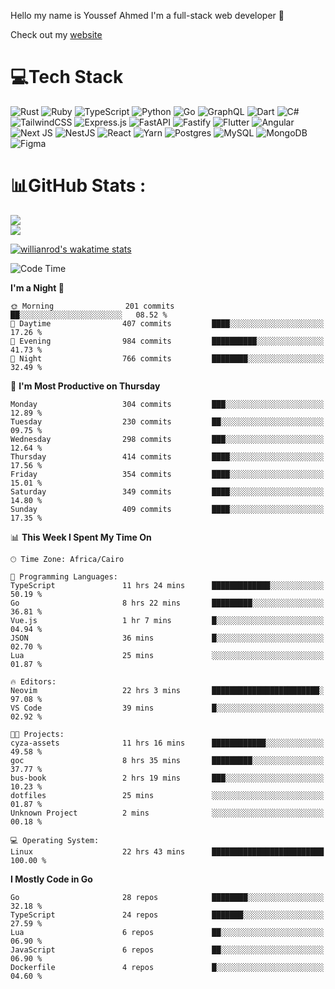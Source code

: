 Hello my name is Youssef Ahmed I'm a full-stack web developer 👋

Check out my [website](https://youssefahmed.vercel.app)
 
# 💻Tech Stack

![Rust](https://img.shields.io/badge/rust-%23000000.svg?style=for-the-badge&logo=rust&logoColor=white) ![Ruby](https://img.shields.io/badge/ruby-%23CC342D.svg?style=for-the-badge&logo=ruby&logoColor=white) ![TypeScript](https://img.shields.io/badge/typescript-%23007ACC.svg?style=for-the-badge&logo=typescript&logoColor=white) ![Python](https://img.shields.io/badge/python-3670A0?style=for-the-badge&logo=python&logoColor=ffdd54) ![Go](https://img.shields.io/badge/go-%2300ADD8.svg?style=for-the-badge&logo=go&logoColor=white) ![GraphQL](https://img.shields.io/badge/-GraphQL-E10098?style=for-the-badge&logo=graphql&logoColor=white) ![Dart](https://img.shields.io/badge/dart-%230175C2.svg?style=for-the-badge&logo=dart&logoColor=white) ![C#](https://img.shields.io/badge/c%23-%23239120.svg?style=for-the-badge&logo=c-sharp&logoColor=white) ![TailwindCSS](https://img.shields.io/badge/tailwindcss-%2338B2AC.svg?style=for-the-badge&logo=tailwind-css&logoColor=white) ![Express.js](https://img.shields.io/badge/express.js-%23404d59.svg?style=for-the-badge&logo=express&logoColor=%2361DAFB) ![FastAPI](https://img.shields.io/badge/FastAPI-005571?style=for-the-badge&logo=fastapi) ![Fastify](https://img.shields.io/badge/fastify-%23000000.svg?style=for-the-badge&logo=fastify&logoColor=white) ![Flutter](https://img.shields.io/badge/Flutter-%2302569B.svg?style=for-the-badge&logo=Flutter&logoColor=white) ![Angular](https://img.shields.io/badge/angular-%23DD0031.svg?style=for-the-badge&logo=angular&logoColor=white) ![Next JS](https://img.shields.io/badge/Next-black?style=for-the-badge&logo=next.js&logoColor=white) ![NestJS](https://img.shields.io/badge/nestjs-%23E0234E.svg?style=for-the-badge&logo=nestjs&logoColor=white) ![React](https://img.shields.io/badge/react-%2320232a.svg?style=for-the-badge&logo=react&logoColor=%2361DAFB) ![Yarn](https://img.shields.io/badge/yarn-%232C8EBB.svg?style=for-the-badge&logo=yarn&logoColor=white) ![Postgres](https://img.shields.io/badge/postgres-%23316192.svg?style=for-the-badge&logo=postgresql&logoColor=white) ![MySQL](https://img.shields.io/badge/mysql-%2300f.svg?style=for-the-badge&logo=mysql&logoColor=white) ![MongoDB](https://img.shields.io/badge/MongoDB-%234ea94b.svg?style=for-the-badge&logo=mongodb&logoColor=white)     ![Figma](https://img.shields.io/badge/figma-%23F24E1E.svg?style=for-the-badge&logo=figma&logoColor=white)

# 📊GitHub Stats :

![](https://github-readme-stats.vercel.app/api?username=joetifa2003&theme=tokyonight&hide_border=false&include_all_commits=false&count_private=false)<br/>
![](https://github-readme-streak-stats.herokuapp.com/?user=joetifa2003&theme=tokyonight&hide_border=false)<br/>

[![willianrod's wakatime stats](https://github-readme-stats.vercel.app/api/wakatime?username=joetifa2003&layout=compact)](https://github.com/anuraghazra/github-readme-stats)
<!--START_SECTION:waka-->
![Code Time](http://img.shields.io/badge/Code%20Time-4%2C261%20hrs%2055%20mins-blue)

**I'm a Night 🦉** 

```text
🌞 Morning                201 commits         ██░░░░░░░░░░░░░░░░░░░░░░░   08.52 % 
🌆 Daytime                407 commits         ████░░░░░░░░░░░░░░░░░░░░░   17.26 % 
🌃 Evening                984 commits         ██████████░░░░░░░░░░░░░░░   41.73 % 
🌙 Night                  766 commits         ████████░░░░░░░░░░░░░░░░░   32.49 % 
```
📅 **I'm Most Productive on Thursday** 

```text
Monday                   304 commits         ███░░░░░░░░░░░░░░░░░░░░░░   12.89 % 
Tuesday                  230 commits         ██░░░░░░░░░░░░░░░░░░░░░░░   09.75 % 
Wednesday                298 commits         ███░░░░░░░░░░░░░░░░░░░░░░   12.64 % 
Thursday                 414 commits         ████░░░░░░░░░░░░░░░░░░░░░   17.56 % 
Friday                   354 commits         ████░░░░░░░░░░░░░░░░░░░░░   15.01 % 
Saturday                 349 commits         ████░░░░░░░░░░░░░░░░░░░░░   14.80 % 
Sunday                   409 commits         ████░░░░░░░░░░░░░░░░░░░░░   17.35 % 
```


📊 **This Week I Spent My Time On** 

```text
🕑︎ Time Zone: Africa/Cairo

💬 Programming Languages: 
TypeScript               11 hrs 24 mins      █████████████░░░░░░░░░░░░   50.19 % 
Go                       8 hrs 22 mins       █████████░░░░░░░░░░░░░░░░   36.81 % 
Vue.js                   1 hr 7 mins         █░░░░░░░░░░░░░░░░░░░░░░░░   04.94 % 
JSON                     36 mins             █░░░░░░░░░░░░░░░░░░░░░░░░   02.70 % 
Lua                      25 mins             ░░░░░░░░░░░░░░░░░░░░░░░░░   01.87 % 

🔥 Editors: 
Neovim                   22 hrs 3 mins       ████████████████████████░   97.08 % 
VS Code                  39 mins             █░░░░░░░░░░░░░░░░░░░░░░░░   02.92 % 

🐱‍💻 Projects: 
cyza-assets              11 hrs 16 mins      ████████████░░░░░░░░░░░░░   49.58 % 
goc                      8 hrs 35 mins       █████████░░░░░░░░░░░░░░░░   37.77 % 
bus-book                 2 hrs 19 mins       ███░░░░░░░░░░░░░░░░░░░░░░   10.23 % 
dotfiles                 25 mins             ░░░░░░░░░░░░░░░░░░░░░░░░░   01.87 % 
Unknown Project          2 mins              ░░░░░░░░░░░░░░░░░░░░░░░░░   00.18 % 

💻 Operating System: 
Linux                    22 hrs 43 mins      █████████████████████████   100.00 % 
```

**I Mostly Code in Go** 

```text
Go                       28 repos            ████████░░░░░░░░░░░░░░░░░   32.18 % 
TypeScript               24 repos            ███████░░░░░░░░░░░░░░░░░░   27.59 % 
Lua                      6 repos             ██░░░░░░░░░░░░░░░░░░░░░░░   06.90 % 
JavaScript               6 repos             ██░░░░░░░░░░░░░░░░░░░░░░░   06.90 % 
Dockerfile               4 repos             █░░░░░░░░░░░░░░░░░░░░░░░░   04.60 % 
```




<!--END_SECTION:waka-->
